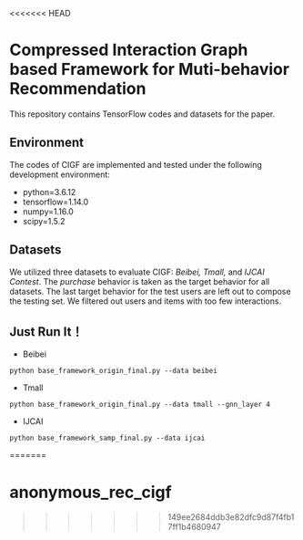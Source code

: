 <<<<<<< HEAD
# Compressed Interaction Graph based Framework for Muti-behavior Recommendation

This repository contains TensorFlow codes and datasets for the paper.

## Environment
The codes of CIGF are implemented and tested under the following development environment:
* python=3.6.12
* tensorflow=1.14.0
* numpy=1.16.0
* scipy=1.5.2

## Datasets
We utilized three datasets to evaluate CIGF: <i>Beibei, Tmall, </i>and <i>IJCAI Contest</i>. The <i>purchase</i> behavior is taken as the target behavior for all datasets. The last target behavior for the test users are left out to compose the testing set. We filtered out users and items with too few interactions.

## Just Run It！

* Beibei
```
python base_framework_origin_final.py --data beibei 
```
* Tmall
```
python base_framework_origin_final.py --data tmall --gnn_layer 4
```
* IJCAI
```
python base_framework_samp_final.py --data ijcai
```
=======
# anonymous_rec_cigf
>>>>>>> 149ee2684ddb3e82dfc9d87f4fb17ff1b4680947
